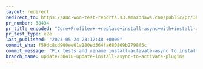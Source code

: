 ```yaml
---
layout: redirect
redirect_to: https://a8c-woo-test-reports.s3.amazonaws.com/public/pr/38434/e2e/index.html
pr_number: 38434
pr_title_encoded: "Core+Profiler+-+replace+install-async+with+install-activate-async"
pr_test_type: e2e
last_published: "2023-05-24 23:12:48 +0000"
commit_sha: f59dc8cd900ee01a180ed364fa680869b2798f5c
commit_message: "Fix tests and rename install-activate-async to install-and-activate-a…"
branch_name: update/38410-update-install-async-to-activate-plugins
---
```

